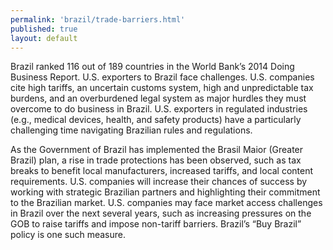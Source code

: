 ```yaml
---
permalink: 'brazil/trade-barriers.html'
published: true
layout: default
---
```

Brazil ranked 116 out of 189 countries in the World Bank’s 2014 Doing Business Report. U.S. exporters to Brazil face challenges. U.S. companies cite high tariffs, an uncertain customs system, high and unpredictable tax burdens, and an overburdened legal system as major hurdles they must overcome to do business in Brazil. U.S. exporters in regulated industries (e.g., medical devices, health, and safety products) have a particularly challenging time navigating Brazilian rules and regulations.

As the Government of Brazil has implemented the Brasil Maior (Greater Brazil) plan, a rise in trade protections has been observed, such as tax breaks to benefit local manufacturers, increased tariffs, and local content requirements. U.S. companies will increase their chances of success by working with strategic Brazilian partners and highlighting their commitment to the Brazilian market. U.S. companies may face market access challenges in Brazil over the next several years, such as increasing pressures on the GOB to raise tariffs and impose non-tariff barriers. Brazil’s “Buy Brazil” policy is one such measure.
